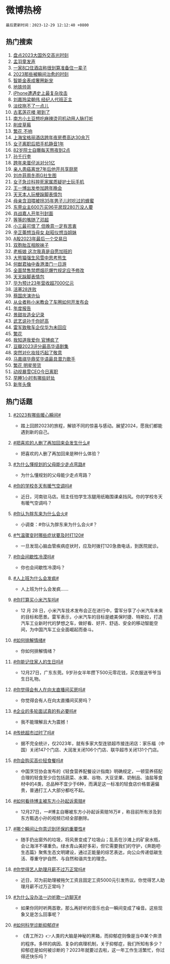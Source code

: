 # 微博热榜

`最后更新时间：2023-12-29 12:12:40 +0800`

## 热门搜索

1. [盘点2023大国外交高光时刻](https://m.weibo.cn/search?containerid=100103type%3D1%26t%3D10%26q%3D%23%E7%9B%98%E7%82%B92023%E5%A4%A7%E5%9B%BD%E5%A4%96%E4%BA%A4%E9%AB%98%E5%85%89%E6%97%B6%E5%88%BB%23&stream_entry_id=51&isnewpage=1&extparam=seat%3D1%26c_type%3D51%26pos%3D0%26cate%3D10103%26stream_entry_id%3D51%26filter_type%3Drealtimehot%26q%3D%2523%25E7%259B%2598%25E7%2582%25B92023%25E5%25A4%25A7%25E5%259B%25BD%25E5%25A4%2596%25E4%25BA%25A4%25E9%25AB%2598%25E5%2585%2589%25E6%2597%25B6%25E5%2588%25BB%2523%26dgr%3D0%26display_time%3D1703823158%26pre_seqid%3D1703823158678015559164)
1. [孟羽童发声](https://m.weibo.cn/search?containerid=100103type%3D1%26t%3D10%26q%3D%23%E5%AD%9F%E7%BE%BD%E7%AB%A5%E5%8F%91%E5%A3%B0%23&stream_entry_id=31&isnewpage=1&extparam=seat%3D1%26q%3D%2523%25E5%25AD%259F%25E7%25BE%25BD%25E7%25AB%25A5%25E5%258F%2591%25E5%25A3%25B0%2523%26pos%3D0%26realpos%3D1%26filter_type%3Drealtimehot%26lcate%3D5001%26flag%3D2%26stream_entry_id%3D31%26cate%3D5001%26c_type%3D31%26band_rank%3D1%26dgr%3D0%26display_time%3D1703823158%26pre_seqid%3D1703823158678015559164)
1. [一家8口住酒店称很划算准备住一辈子](https://m.weibo.cn/search?containerid=100103type%3D1%26t%3D10%26q%3D%23%E4%B8%80%E5%AE%B68%E5%8F%A3%E4%BD%8F%E9%85%92%E5%BA%97%E7%A7%B0%E5%BE%88%E5%88%92%E7%AE%97%E5%87%86%E5%A4%87%E4%BD%8F%E4%B8%80%E8%BE%88%E5%AD%90%23&stream_entry_id=31&isnewpage=1&extparam=seat%3D1%26q%3D%2523%25E4%25B8%2580%25E5%25AE%25B68%25E5%258F%25A3%25E4%25BD%258F%25E9%2585%2592%25E5%25BA%2597%25E7%25A7%25B0%25E5%25BE%2588%25E5%2588%2592%25E7%25AE%2597%25E5%2587%2586%25E5%25A4%2587%25E4%25BD%258F%25E4%25B8%2580%25E8%25BE%2588%25E5%25AD%2590%2523%26pos%3D1%26realpos%3D2%26filter_type%3Drealtimehot%26lcate%3D5001%26flag%3D1%26stream_entry_id%3D31%26cate%3D5001%26c_type%3D31%26band_rank%3D2%26dgr%3D0%26display_time%3D1703823158%26pre_seqid%3D1703823158678015559164)
1. [2023那些被瞬间治愈的时刻](https://m.weibo.cn/search?containerid=100103type%3D1%26t%3D10%26q%3D%232023%E9%82%A3%E4%BA%9B%E8%A2%AB%E7%9E%AC%E9%97%B4%E6%B2%BB%E6%84%88%E7%9A%84%E6%97%B6%E5%88%BB%23&stream_entry_id=31&isnewpage=1&extparam=seat%3D1%26q%3D%25232023%25E9%2582%25A3%25E4%25BA%259B%25E8%25A2%25AB%25E7%259E%25AC%25E9%2597%25B4%25E6%25B2%25BB%25E6%2584%2588%25E7%259A%2584%25E6%2597%25B6%25E5%2588%25BB%2523%26pos%3D2%26realpos%3D3%26filter_type%3Drealtimehot%26lcate%3D5001%26flag%3D32768%26stream_entry_id%3D31%26cate%3D5001%26c_type%3D31%26band_rank%3D3%26dgr%3D0%26display_time%3D1703823158%26pre_seqid%3D1703823158678015559164)
1. [智能金表成奢圈新宠](https://m.weibo.cn/search?containerid=100103type%3D1%26t%3D10%26q%3D%23%E6%99%BA%E8%83%BD%E9%87%91%E8%A1%A8%E6%88%90%E5%A5%A2%E5%9C%88%E6%96%B0%E5%AE%A0%23&stream_entry_id=31&isnewpage=1&extparam=seat%3D1%26adid%3D216082%26is_ad_pos%3D1%26filter_type%3Drealtimehot%26pos%3D3%26c_type%3D31%26lcate%3D5001%26topic_ad%3D1%26stream_entry_id%3D31%26cate%3D5001%26q%3D%2523%25E6%2599%25BA%25E8%2583%25BD%25E9%2587%2591%25E8%25A1%25A8%25E6%2588%2590%25E5%25A5%25A2%25E5%259C%2588%25E6%2596%25B0%25E5%25AE%25A0%2523%26band_rank%3D4%26dgr%3D0%26display_time%3D1703823158%26pre_seqid%3D1703823158678015559164)
1. [地铁帅哥](https://m.weibo.cn/search?containerid=100103type%3D1%26t%3D10%26q%3D%E5%9C%B0%E9%93%81%E5%B8%85%E5%93%A5&stream_entry_id=31&isnewpage=1&extparam=seat%3D1%26q%3D%25E5%259C%25B0%25E9%2593%2581%25E5%25B8%2585%25E5%2593%25A5%26pos%3D4%26realpos%3D4%26filter_type%3Drealtimehot%26lcate%3D5001%26flag%3D2%26stream_entry_id%3D31%26cate%3D5001%26c_type%3D31%26band_rank%3D4%26dgr%3D0%26display_time%3D1703823158%26pre_seqid%3D1703823158678015559164)
1. [iPhone遭遇史上最复杂攻击](https://m.weibo.cn/search?containerid=100103type%3D1%26t%3D10%26q%3D%23iPhone%E9%81%AD%E9%81%87%E5%8F%B2%E4%B8%8A%E6%9C%80%E5%A4%8D%E6%9D%82%E6%94%BB%E5%87%BB%23&stream_entry_id=31&isnewpage=1&extparam=seat%3D1%26q%3D%2523iPhone%25E9%2581%25AD%25E9%2581%2587%25E5%258F%25B2%25E4%25B8%258A%25E6%259C%2580%25E5%25A4%258D%25E6%259D%2582%25E6%2594%25BB%25E5%2587%25BB%2523%26pos%3D5%26realpos%3D5%26filter_type%3Drealtimehot%26lcate%3D5001%26flag%3D2%26stream_entry_id%3D31%26cate%3D5001%26c_type%3D31%26band_rank%3D5%26dgr%3D0%26display_time%3D1703823158%26pre_seqid%3D1703823158678015559164)
1. [刘嘉玲梁朝伟 经纪人代班正主](https://m.weibo.cn/search?containerid=100103type%3D1%26t%3D10%26q%3D%E5%88%98%E5%98%89%E7%8E%B2%E6%A2%81%E6%9C%9D%E4%BC%9F+%E7%BB%8F%E7%BA%AA%E4%BA%BA%E4%BB%A3%E7%8F%AD%E6%AD%A3%E4%B8%BB&stream_entry_id=31&isnewpage=1&extparam=seat%3D1%26q%3D%25E5%2588%2598%25E5%2598%2589%25E7%258E%25B2%25E6%25A2%2581%25E6%259C%259D%25E4%25BC%259F%2520%25E7%25BB%258F%25E7%25BA%25AA%25E4%25BA%25BA%25E4%25BB%25A3%25E7%258F%25AD%25E6%25AD%25A3%25E4%25B8%25BB%26pos%3D6%26realpos%3D6%26filter_type%3Drealtimehot%26lcate%3D5001%26flag%3D1%26stream_entry_id%3D31%26cate%3D5001%26c_type%3D31%26band_rank%3D6%26dgr%3D0%26display_time%3D1703823158%26pre_seqid%3D1703823158678015559164)
1. [淡纹拖不了一点儿](https://m.weibo.cn/search?containerid=100103type%3D1%26t%3D10%26q%3D%23%E6%B7%A1%E7%BA%B9%E6%8B%96%E4%B8%8D%E4%BA%86%E4%B8%80%E7%82%B9%E5%84%BF%23&stream_entry_id=31&isnewpage=1&extparam=seat%3D1%26adid%3D217204%26is_ad_pos%3D1%26filter_type%3Drealtimehot%26pos%3D7%26c_type%3D31%26lcate%3D5001%26topic_ad%3D1%26stream_entry_id%3D31%26cate%3D5001%26q%3D%2523%25E6%25B7%25A1%25E7%25BA%25B9%25E6%258B%2596%25E4%25B8%258D%25E4%25BA%2586%25E4%25B8%2580%25E7%2582%25B9%25E5%2584%25BF%2523%26band_rank%3D7%26dgr%3D0%26display_time%3D1703823158%26pre_seqid%3D1703823158678015559164)
1. [古茗莲花楼 喝到了](https://m.weibo.cn/search?containerid=100103type%3D1%26t%3D10%26q%3D%E5%8F%A4%E8%8C%97%E8%8E%B2%E8%8A%B1%E6%A5%BC+%E5%96%9D%E5%88%B0%E4%BA%86&stream_entry_id=31&isnewpage=1&extparam=seat%3D1%26q%3D%25E5%258F%25A4%25E8%258C%2597%25E8%258E%25B2%25E8%258A%25B1%25E6%25A5%25BC%2520%25E5%2596%259D%25E5%2588%25B0%25E4%25BA%2586%26pos%3D8%26realpos%3D7%26filter_type%3Drealtimehot%26lcate%3D5001%26flag%3D2%26stream_entry_id%3D31%26cate%3D5001%26c_type%3D31%26band_rank%3D7%26dgr%3D0%26display_time%3D1703823158%26pre_seqid%3D1703823158678015559164)
1. [南方小土豆想吃麻辣烫司机动用人脉打听](https://m.weibo.cn/search?containerid=100103type%3D1%26t%3D10%26q%3D%23%E5%8D%97%E6%96%B9%E5%B0%8F%E5%9C%9F%E8%B1%86%E6%83%B3%E5%90%83%E9%BA%BB%E8%BE%A3%E7%83%AB%E5%8F%B8%E6%9C%BA%E5%8A%A8%E7%94%A8%E4%BA%BA%E8%84%89%E6%89%93%E5%90%AC%23&stream_entry_id=31&isnewpage=1&extparam=seat%3D1%26q%3D%2523%25E5%258D%2597%25E6%2596%25B9%25E5%25B0%258F%25E5%259C%259F%25E8%25B1%2586%25E6%2583%25B3%25E5%2590%2583%25E9%25BA%25BB%25E8%25BE%25A3%25E7%2583%25AB%25E5%258F%25B8%25E6%259C%25BA%25E5%258A%25A8%25E7%2594%25A8%25E4%25BA%25BA%25E8%2584%2589%25E6%2589%2593%25E5%2590%25AC%2523%26pos%3D9%26realpos%3D8%26filter_type%3Drealtimehot%26lcate%3D5001%26flag%3D32768%26stream_entry_id%3D31%26cate%3D5001%26c_type%3D31%26band_rank%3D8%26dgr%3D0%26display_time%3D1703823158%26pre_seqid%3D1703823158678015559164)
1. [削皮草莓](https://m.weibo.cn/search?containerid=100103type%3D1%26t%3D10%26q%3D%E5%89%8A%E7%9A%AE%E8%8D%89%E8%8E%93&stream_entry_id=31&isnewpage=1&extparam=seat%3D1%26q%3D%25E5%2589%258A%25E7%259A%25AE%25E8%258D%2589%25E8%258E%2593%26pos%3D10%26realpos%3D9%26filter_type%3Drealtimehot%26lcate%3D5001%26flag%3D2%26stream_entry_id%3D31%26cate%3D5001%26c_type%3D31%26band_rank%3D9%26dgr%3D0%26display_time%3D1703823158%26pre_seqid%3D1703823158678015559164)
1. [繁花 不响](https://m.weibo.cn/search?containerid=100103type%3D1%26t%3D10%26q%3D%E7%B9%81%E8%8A%B1+%E4%B8%8D%E5%93%8D&stream_entry_id=31&isnewpage=1&extparam=seat%3D1%26q%3D%25E7%25B9%2581%25E8%258A%25B1%2520%25E4%25B8%258D%25E5%2593%258D%26pos%3D11%26realpos%3D10%26filter_type%3Drealtimehot%26lcate%3D5001%26flag%3D1%26stream_entry_id%3D31%26cate%3D5001%26c_type%3D31%26band_rank%3D10%26dgr%3D0%26display_time%3D1703823158%26pre_seqid%3D1703823158678015559164)
1. [上海宝格丽酒店跨年夜房费高达30余万](https://m.weibo.cn/search?containerid=100103type%3D1%26t%3D10%26q%3D%23%E4%B8%8A%E6%B5%B7%E5%AE%9D%E6%A0%BC%E4%B8%BD%E9%85%92%E5%BA%97%E8%B7%A8%E5%B9%B4%E5%A4%9C%E6%88%BF%E8%B4%B9%E9%AB%98%E8%BE%BE30%E4%BD%99%E4%B8%87%23&stream_entry_id=31&isnewpage=1&extparam=seat%3D1%26q%3D%2523%25E4%25B8%258A%25E6%25B5%25B7%25E5%25AE%259D%25E6%25A0%25BC%25E4%25B8%25BD%25E9%2585%2592%25E5%25BA%2597%25E8%25B7%25A8%25E5%25B9%25B4%25E5%25A4%259C%25E6%2588%25BF%25E8%25B4%25B9%25E9%25AB%2598%25E8%25BE%25BE30%25E4%25BD%2599%25E4%25B8%2587%2523%26pos%3D12%26realpos%3D11%26filter_type%3Drealtimehot%26lcate%3D5001%26flag%3D2%26stream_entry_id%3D31%26cate%3D5001%26c_type%3D31%26band_rank%3D11%26dgr%3D0%26display_time%3D1703823158%26pre_seqid%3D1703823158678015559164)
1. [女子离职后把手机静音1年](https://m.weibo.cn/search?containerid=100103type%3D1%26t%3D10%26q%3D%23%E5%A5%B3%E5%AD%90%E7%A6%BB%E8%81%8C%E5%90%8E%E6%8A%8A%E6%89%8B%E6%9C%BA%E9%9D%99%E9%9F%B31%E5%B9%B4%23&stream_entry_id=31&isnewpage=1&extparam=seat%3D1%26q%3D%2523%25E5%25A5%25B3%25E5%25AD%2590%25E7%25A6%25BB%25E8%2581%258C%25E5%2590%258E%25E6%258A%258A%25E6%2589%258B%25E6%259C%25BA%25E9%259D%2599%25E9%259F%25B31%25E5%25B9%25B4%2523%26pos%3D13%26realpos%3D12%26filter_type%3Drealtimehot%26lcate%3D5001%26flag%3D2%26stream_entry_id%3D31%26cate%3D5001%26c_type%3D31%26band_rank%3D12%26dgr%3D0%26display_time%3D1703823158%26pre_seqid%3D1703823158678015559164)
1. [82岁院士自曝每天熬夜到2点](https://m.weibo.cn/search?containerid=100103type%3D1%26t%3D10%26q%3D%2382%E5%B2%81%E9%99%A2%E5%A3%AB%E8%87%AA%E6%9B%9D%E6%AF%8F%E5%A4%A9%E7%86%AC%E5%A4%9C%E5%88%B02%E7%82%B9%23&stream_entry_id=31&isnewpage=1&extparam=seat%3D1%26q%3D%252382%25E5%25B2%2581%25E9%2599%25A2%25E5%25A3%25AB%25E8%2587%25AA%25E6%259B%259D%25E6%25AF%258F%25E5%25A4%25A9%25E7%2586%25AC%25E5%25A4%259C%25E5%2588%25B02%25E7%2582%25B9%2523%26pos%3D14%26realpos%3D13%26filter_type%3Drealtimehot%26lcate%3D5001%26flag%3D0%26stream_entry_id%3D31%26cate%3D5001%26c_type%3D31%26band_rank%3D13%26dgr%3D0%26display_time%3D1703823158%26pre_seqid%3D1703823158678015559164)
1. [孙千行李](https://m.weibo.cn/search?containerid=100103type%3D1%26t%3D10%26q%3D%E5%AD%99%E5%8D%83%E8%A1%8C%E6%9D%8E&stream_entry_id=31&isnewpage=1&extparam=seat%3D1%26q%3D%25E5%25AD%2599%25E5%258D%2583%25E8%25A1%258C%25E6%259D%258E%26pos%3D15%26realpos%3D14%26filter_type%3Drealtimehot%26lcate%3D5001%26flag%3D0%26stream_entry_id%3D31%26cate%3D5001%26c_type%3D31%26band_rank%3D14%26dgr%3D0%26display_time%3D1703823158%26pre_seqid%3D1703823158678015559164)
1. [跨年来蛋仔派对分1亿](https://m.weibo.cn/search?containerid=100103type%3D1%26t%3D10%26q%3D%23%E8%B7%A8%E5%B9%B4%E6%9D%A5%E8%9B%8B%E4%BB%94%E6%B4%BE%E5%AF%B9%E5%88%861%E4%BA%BF%23&stream_entry_id=31&isnewpage=1&extparam=seat%3D1%26adid%3D216301%26q%3D%2523%25E8%25B7%25A8%25E5%25B9%25B4%25E6%259D%25A5%25E8%259B%258B%25E4%25BB%2594%25E6%25B4%25BE%25E5%25AF%25B9%25E5%2588%25861%25E4%25BA%25BF%2523%26pos%3D16%26realpos%3D15%26filter_type%3Drealtimehot%26lcate%3D5001%26flag%3D0%26stream_entry_id%3D31%26cate%3D5001%26c_type%3D31%26band_rank%3D15%26dgr%3D0%26display_time%3D1703823158%26pre_seqid%3D1703823158678015559164)
1. [亲人患癌离世7年后他开共享厨房](https://m.weibo.cn/search?containerid=100103type%3D1%26t%3D10%26q%3D%23%E4%BA%B2%E4%BA%BA%E6%82%A3%E7%99%8C%E7%A6%BB%E4%B8%967%E5%B9%B4%E5%90%8E%E4%BB%96%E5%BC%80%E5%85%B1%E4%BA%AB%E5%8E%A8%E6%88%BF%23&stream_entry_id=31&isnewpage=1&extparam=seat%3D1%26q%3D%2523%25E4%25BA%25B2%25E4%25BA%25BA%25E6%2582%25A3%25E7%2599%258C%25E7%25A6%25BB%25E4%25B8%25967%25E5%25B9%25B4%25E5%2590%258E%25E4%25BB%2596%25E5%25BC%2580%25E5%2585%25B1%25E4%25BA%25AB%25E5%258E%25A8%25E6%2588%25BF%2523%26pos%3D17%26realpos%3D16%26filter_type%3Drealtimehot%26lcate%3D5001%26flag%3D32768%26stream_entry_id%3D31%26cate%3D5001%26c_type%3D31%26band_rank%3D16%26dgr%3D0%26display_time%3D1703823158%26pre_seqid%3D1703823158678015559164)
1. [刘亦菲周冬雨G社生图](https://m.weibo.cn/search?containerid=100103type%3D1%26t%3D10%26q%3D%23%E5%88%98%E4%BA%A6%E8%8F%B2%E5%91%A8%E5%86%AC%E9%9B%A8G%E7%A4%BE%E7%94%9F%E5%9B%BE%23&stream_entry_id=31&isnewpage=1&extparam=seat%3D1%26q%3D%2523%25E5%2588%2598%25E4%25BA%25A6%25E8%258F%25B2%25E5%2591%25A8%25E5%2586%25AC%25E9%259B%25A8G%25E7%25A4%25BE%25E7%2594%259F%25E5%259B%25BE%2523%26pos%3D18%26realpos%3D17%26filter_type%3Drealtimehot%26lcate%3D5001%26flag%3D1%26stream_entry_id%3D31%26cate%3D5001%26c_type%3D31%26band_rank%3D17%26dgr%3D0%26display_time%3D1703823158%26pre_seqid%3D1703823158678015559164)
1. [女子急诊科猝死家属质疑护士玩手机](https://m.weibo.cn/search?containerid=100103type%3D1%26t%3D10%26q%3D%23%E5%A5%B3%E5%AD%90%E6%80%A5%E8%AF%8A%E7%A7%91%E7%8C%9D%E6%AD%BB%E5%AE%B6%E5%B1%9E%E8%B4%A8%E7%96%91%E6%8A%A4%E5%A3%AB%E7%8E%A9%E6%89%8B%E6%9C%BA%23&stream_entry_id=31&isnewpage=1&extparam=seat%3D1%26q%3D%2523%25E5%25A5%25B3%25E5%25AD%2590%25E6%2580%25A5%25E8%25AF%258A%25E7%25A7%2591%25E7%258C%259D%25E6%25AD%25BB%25E5%25AE%25B6%25E5%25B1%259E%25E8%25B4%25A8%25E7%2596%2591%25E6%258A%25A4%25E5%25A3%25AB%25E7%258E%25A9%25E6%2589%258B%25E6%259C%25BA%2523%26pos%3D19%26realpos%3D18%26filter_type%3Drealtimehot%26lcate%3D5001%26flag%3D1%26stream_entry_id%3D31%26cate%3D5001%26c_type%3D31%26band_rank%3D18%26dgr%3D0%26display_time%3D1703823158%26pre_seqid%3D1703823158678015559164)
1. [王一博出发参加跨年晚会](https://m.weibo.cn/search?containerid=100103type%3D1%26t%3D10%26q%3D%23%E7%8E%8B%E4%B8%80%E5%8D%9A%E5%87%BA%E5%8F%91%E5%8F%82%E5%8A%A0%E8%B7%A8%E5%B9%B4%E6%99%9A%E4%BC%9A%23&stream_entry_id=31&isnewpage=1&extparam=seat%3D1%26q%3D%2523%25E7%258E%258B%25E4%25B8%2580%25E5%258D%259A%25E5%2587%25BA%25E5%258F%2591%25E5%258F%2582%25E5%258A%25A0%25E8%25B7%25A8%25E5%25B9%25B4%25E6%2599%259A%25E4%25BC%259A%2523%26pos%3D20%26realpos%3D19%26filter_type%3Drealtimehot%26lcate%3D5001%26flag%3D1%26stream_entry_id%3D31%26cate%3D5001%26c_type%3D31%26band_rank%3D19%26dgr%3D0%26display_time%3D1703823158%26pre_seqid%3D1703823158678015559164)
1. [天天本人玩梗跺脚表情包](https://m.weibo.cn/search?containerid=100103type%3D1%26t%3D10%26q%3D%E5%A4%A9%E5%A4%A9%E6%9C%AC%E4%BA%BA%E7%8E%A9%E6%A2%97%E8%B7%BA%E8%84%9A%E8%A1%A8%E6%83%85%E5%8C%85&stream_entry_id=31&isnewpage=1&extparam=seat%3D1%26q%3D%25E5%25A4%25A9%25E5%25A4%25A9%25E6%259C%25AC%25E4%25BA%25BA%25E7%258E%25A9%25E6%25A2%2597%25E8%25B7%25BA%25E8%2584%259A%25E8%25A1%25A8%25E6%2583%2585%25E5%258C%2585%26pos%3D21%26realpos%3D20%26filter_type%3Drealtimehot%26lcate%3D5001%26flag%3D0%26stream_entry_id%3D31%26cate%3D5001%26c_type%3D31%26band_rank%3D20%26dgr%3D0%26display_time%3D1703823158%26pre_seqid%3D1703823158678015559164)
1. [母亲含泪喂被拐35年男子儿时吃过的蜂蜜](https://m.weibo.cn/search?containerid=100103type%3D1%26t%3D10%26q%3D%23%E6%AF%8D%E4%BA%B2%E5%90%AB%E6%B3%AA%E5%96%82%E8%A2%AB%E6%8B%9035%E5%B9%B4%E7%94%B7%E5%AD%90%E5%84%BF%E6%97%B6%E5%90%83%E8%BF%87%E7%9A%84%E8%9C%82%E8%9C%9C%23&stream_entry_id=31&isnewpage=1&extparam=seat%3D1%26q%3D%2523%25E6%25AF%258D%25E4%25BA%25B2%25E5%2590%25AB%25E6%25B3%25AA%25E5%2596%2582%25E8%25A2%25AB%25E6%258B%259035%25E5%25B9%25B4%25E7%2594%25B7%25E5%25AD%2590%25E5%2584%25BF%25E6%2597%25B6%25E5%2590%2583%25E8%25BF%2587%25E7%259A%2584%25E8%259C%2582%25E8%259C%259C%2523%26pos%3D22%26realpos%3D21%26filter_type%3Drealtimehot%26lcate%3D5001%26flag%3D1%26stream_entry_id%3D31%26cate%3D5001%26c_type%3D31%26band_rank%3D21%26dgr%3D0%26display_time%3D1703823158%26pre_seqid%3D1703823158678015559164)
1. [东莞业主600万买96平房现280万没人要](https://m.weibo.cn/search?containerid=100103type%3D1%26t%3D10%26q%3D%23%E4%B8%9C%E8%8E%9E%E4%B8%9A%E4%B8%BB600%E4%B8%87%E4%B9%B096%E5%B9%B3%E6%88%BF%E7%8E%B0280%E4%B8%87%E6%B2%A1%E4%BA%BA%E8%A6%81%23&stream_entry_id=31&isnewpage=1&extparam=seat%3D1%26q%3D%2523%25E4%25B8%259C%25E8%258E%259E%25E4%25B8%259A%25E4%25B8%25BB600%25E4%25B8%2587%25E4%25B9%25B096%25E5%25B9%25B3%25E6%2588%25BF%25E7%258E%25B0280%25E4%25B8%2587%25E6%25B2%25A1%25E4%25BA%25BA%25E8%25A6%2581%2523%26pos%3D23%26realpos%3D22%26filter_type%3Drealtimehot%26lcate%3D5001%26flag%3D0%26stream_entry_id%3D31%26cate%3D5001%26c_type%3D31%26band_rank%3D22%26dgr%3D0%26display_time%3D1703823158%26pre_seqid%3D1703823158678015559164)
1. [肖战嘉人开年刊封面](https://m.weibo.cn/search?containerid=100103type%3D1%26t%3D10%26q%3D%23%E8%82%96%E6%88%98%E5%98%89%E4%BA%BA%E5%BC%80%E5%B9%B4%E5%88%8A%E5%B0%81%E9%9D%A2%23&stream_entry_id=31&isnewpage=1&extparam=seat%3D1%26q%3D%2523%25E8%2582%2596%25E6%2588%2598%25E5%2598%2589%25E4%25BA%25BA%25E5%25BC%2580%25E5%25B9%25B4%25E5%2588%258A%25E5%25B0%2581%25E9%259D%25A2%2523%26pos%3D24%26realpos%3D23%26filter_type%3Drealtimehot%26lcate%3D5001%26flag%3D0%26stream_entry_id%3D31%26cate%3D5001%26c_type%3D31%26band_rank%3D23%26dgr%3D0%26display_time%3D1703823158%26pre_seqid%3D1703823158678015559164)
1. [等等的嘴随了邓超](https://m.weibo.cn/search?containerid=100103type%3D1%26t%3D10%26q%3D%23%E7%AD%89%E7%AD%89%E7%9A%84%E5%98%B4%E9%9A%8F%E4%BA%86%E9%82%93%E8%B6%85%23&stream_entry_id=31&isnewpage=1&extparam=seat%3D1%26q%3D%2523%25E7%25AD%2589%25E7%25AD%2589%25E7%259A%2584%25E5%2598%25B4%25E9%259A%258F%25E4%25BA%2586%25E9%2582%2593%25E8%25B6%2585%2523%26pos%3D25%26realpos%3D24%26filter_type%3Drealtimehot%26lcate%3D5001%26flag%3D1%26stream_entry_id%3D31%26cate%3D5001%26c_type%3D31%26band_rank%3D24%26dgr%3D0%26display_time%3D1703823158%26pre_seqid%3D1703823158678015559164)
1. [小三最可恨了 但晚意一定有苦衷](https://m.weibo.cn/search?containerid=100103type%3D1%26t%3D10%26q%3D%E5%B0%8F%E4%B8%89%E6%9C%80%E5%8F%AF%E6%81%A8%E4%BA%86+%E4%BD%86%E6%99%9A%E6%84%8F%E4%B8%80%E5%AE%9A%E6%9C%89%E8%8B%A6%E8%A1%B7&stream_entry_id=31&isnewpage=1&extparam=seat%3D1%26q%3D%25E5%25B0%258F%25E4%25B8%2589%25E6%259C%2580%25E5%258F%25AF%25E6%2581%25A8%25E4%25BA%2586%2520%25E4%25BD%2586%25E6%2599%259A%25E6%2584%258F%25E4%25B8%2580%25E5%25AE%259A%25E6%259C%2589%25E8%258B%25A6%25E8%25A1%25B7%26pos%3D26%26realpos%3D25%26filter_type%3Drealtimehot%26lcate%3D5001%26flag%3D0%26stream_entry_id%3D31%26cate%3D5001%26c_type%3D31%26band_rank%3D25%26dgr%3D0%26display_time%3D1703823158%26pre_seqid%3D1703823158678015559164)
1. [辛芷蕾想当母女 赵昭仪想当姐妹](https://m.weibo.cn/search?containerid=100103type%3D1%26t%3D10%26q%3D%E8%BE%9B%E8%8A%B7%E8%95%BE%E6%83%B3%E5%BD%93%E6%AF%8D%E5%A5%B3+%E8%B5%B5%E6%98%AD%E4%BB%AA%E6%83%B3%E5%BD%93%E5%A7%90%E5%A6%B9&stream_entry_id=31&isnewpage=1&extparam=seat%3D1%26q%3D%25E8%25BE%259B%25E8%258A%25B7%25E8%2595%25BE%25E6%2583%25B3%25E5%25BD%2593%25E6%25AF%258D%25E5%25A5%25B3%2520%25E8%25B5%25B5%25E6%2598%25AD%25E4%25BB%25AA%25E6%2583%25B3%25E5%25BD%2593%25E5%25A7%2590%25E5%25A6%25B9%26pos%3D27%26realpos%3D26%26filter_type%3Drealtimehot%26lcate%3D5001%26flag%3D0%26stream_entry_id%3D31%26cate%3D5001%26c_type%3D31%26band_rank%3D26%26dgr%3D0%26display_time%3D1703823158%26pre_seqid%3D1703823158678015559164)
1. [A股2023年最后一个交易日](https://m.weibo.cn/search?containerid=100103type%3D1%26t%3D10%26q%3D%23A%E8%82%A12023%E5%B9%B4%E6%9C%80%E5%90%8E%E4%B8%80%E4%B8%AA%E4%BA%A4%E6%98%93%E6%97%A5%23&stream_entry_id=31&isnewpage=1&extparam=seat%3D1%26q%3D%2523A%25E8%2582%25A12023%25E5%25B9%25B4%25E6%259C%2580%25E5%2590%258E%25E4%25B8%2580%25E4%25B8%25AA%25E4%25BA%25A4%25E6%2598%2593%25E6%2597%25A5%2523%26pos%3D28%26realpos%3D27%26filter_type%3Drealtimehot%26lcate%3D5001%26flag%3D1%26stream_entry_id%3D31%26cate%3D5001%26c_type%3D31%26band_rank%3D27%26dgr%3D0%26display_time%3D1703823158%26pre_seqid%3D1703823158678015559164)
1. [双胞胎互相脱袜子](https://m.weibo.cn/search?containerid=100103type%3D1%26t%3D10%26q%3D%E5%8F%8C%E8%83%9E%E8%83%8E%E4%BA%92%E7%9B%B8%E8%84%B1%E8%A2%9C%E5%AD%90&stream_entry_id=31&isnewpage=1&extparam=seat%3D1%26q%3D%25E5%258F%258C%25E8%2583%259E%25E8%2583%258E%25E4%25BA%2592%25E7%259B%25B8%25E8%2584%25B1%25E8%25A2%259C%25E5%25AD%2590%26pos%3D29%26realpos%3D28%26filter_type%3Drealtimehot%26lcate%3D5001%26flag%3D1%26stream_entry_id%3D31%26cate%3D5001%26c_type%3D31%26band_rank%3D28%26dgr%3D0%26display_time%3D1703823158%26pre_seqid%3D1703823158678015559164)
1. [老板娘 这次我真是自愿加班的](https://m.weibo.cn/search?containerid=100103type%3D1%26t%3D10%26q%3D%E8%80%81%E6%9D%BF%E5%A8%98+%E8%BF%99%E6%AC%A1%E6%88%91%E7%9C%9F%E6%98%AF%E8%87%AA%E6%84%BF%E5%8A%A0%E7%8F%AD%E7%9A%84&stream_entry_id=31&isnewpage=1&extparam=seat%3D1%26q%3D%25E8%2580%2581%25E6%259D%25BF%25E5%25A8%2598%2520%25E8%25BF%2599%25E6%25AC%25A1%25E6%2588%2591%25E7%259C%259F%25E6%2598%25AF%25E8%2587%25AA%25E6%2584%25BF%25E5%258A%25A0%25E7%258F%25AD%25E7%259A%2584%26pos%3D30%26realpos%3D29%26filter_type%3Drealtimehot%26lcate%3D5001%26flag%3D1%26stream_entry_id%3D31%26cate%3D5001%26c_type%3D31%26band_rank%3D29%26dgr%3D0%26display_time%3D1703823158%26pre_seqid%3D1703823158678015559164)
1. [大熊猫强生风雪中思考熊生](https://m.weibo.cn/search?containerid=100103type%3D1%26t%3D10%26q%3D%23%E5%A4%A7%E7%86%8A%E7%8C%AB%E5%BC%BA%E7%94%9F%E9%A3%8E%E9%9B%AA%E4%B8%AD%E6%80%9D%E8%80%83%E7%86%8A%E7%94%9F%23&stream_entry_id=31&isnewpage=1&extparam=seat%3D1%26q%3D%2523%25E5%25A4%25A7%25E7%2586%258A%25E7%258C%25AB%25E5%25BC%25BA%25E7%2594%259F%25E9%25A3%258E%25E9%259B%25AA%25E4%25B8%25AD%25E6%2580%259D%25E8%2580%2583%25E7%2586%258A%25E7%2594%259F%2523%26pos%3D31%26realpos%3D30%26filter_type%3Drealtimehot%26lcate%3D5001%26flag%3D32768%26stream_entry_id%3D31%26cate%3D5001%26c_type%3D31%26band_rank%3D30%26dgr%3D0%26display_time%3D1703823158%26pre_seqid%3D1703823158678015559164)
1. [何猷君抽中香港澳门一日游](https://m.weibo.cn/search?containerid=100103type%3D1%26t%3D10%26q%3D%E4%BD%95%E7%8C%B7%E5%90%9B%E6%8A%BD%E4%B8%AD%E9%A6%99%E6%B8%AF%E6%BE%B3%E9%97%A8%E4%B8%80%E6%97%A5%E6%B8%B8&stream_entry_id=31&isnewpage=1&extparam=seat%3D1%26q%3D%25E4%25BD%2595%25E7%258C%25B7%25E5%2590%259B%25E6%258A%25BD%25E4%25B8%25AD%25E9%25A6%2599%25E6%25B8%25AF%25E6%25BE%25B3%25E9%2597%25A8%25E4%25B8%2580%25E6%2597%25A5%25E6%25B8%25B8%26pos%3D32%26realpos%3D31%26filter_type%3Drealtimehot%26lcate%3D5001%26flag%3D1%26stream_entry_id%3D31%26cate%3D5001%26c_type%3D31%26band_rank%3D31%26dgr%3D0%26display_time%3D1703823158%26pre_seqid%3D1703823158678015559164)
1. [全面禁售禁燃烟花爆竹规定应予修改](https://m.weibo.cn/search?containerid=100103type%3D1%26t%3D10%26q%3D%23%E5%85%A8%E9%9D%A2%E7%A6%81%E5%94%AE%E7%A6%81%E7%87%83%E7%83%9F%E8%8A%B1%E7%88%86%E7%AB%B9%E8%A7%84%E5%AE%9A%E5%BA%94%E4%BA%88%E4%BF%AE%E6%94%B9%23&stream_entry_id=31&isnewpage=1&extparam=seat%3D1%26q%3D%2523%25E5%2585%25A8%25E9%259D%25A2%25E7%25A6%2581%25E5%2594%25AE%25E7%25A6%2581%25E7%2587%2583%25E7%2583%259F%25E8%258A%25B1%25E7%2588%2586%25E7%25AB%25B9%25E8%25A7%2584%25E5%25AE%259A%25E5%25BA%2594%25E4%25BA%2588%25E4%25BF%25AE%25E6%2594%25B9%2523%26pos%3D33%26realpos%3D32%26filter_type%3Drealtimehot%26lcate%3D5001%26flag%3D0%26stream_entry_id%3D31%26cate%3D5001%26c_type%3D31%26band_rank%3D32%26dgr%3D0%26display_time%3D1703823158%26pre_seqid%3D1703823158678015559164)
1. [天天跺脚表情包](https://m.weibo.cn/search?containerid=100103type%3D1%26t%3D10%26q%3D%E5%A4%A9%E5%A4%A9%E8%B7%BA%E8%84%9A%E8%A1%A8%E6%83%85%E5%8C%85&stream_entry_id=31&isnewpage=1&extparam=seat%3D1%26q%3D%25E5%25A4%25A9%25E5%25A4%25A9%25E8%25B7%25BA%25E8%2584%259A%25E8%25A1%25A8%25E6%2583%2585%25E5%258C%2585%26pos%3D34%26realpos%3D33%26filter_type%3Drealtimehot%26lcate%3D5001%26flag%3D0%26stream_entry_id%3D31%26cate%3D5001%26c_type%3D31%26band_rank%3D33%26dgr%3D0%26display_time%3D1703823158%26pre_seqid%3D1703823158678015559164)
1. [华为预计23年营收超7000亿元](https://m.weibo.cn/search?containerid=100103type%3D1%26t%3D10%26q%3D%23%E5%8D%8E%E4%B8%BA%E9%A2%84%E8%AE%A123%E5%B9%B4%E8%90%A5%E6%94%B6%E8%B6%857000%E4%BA%BF%E5%85%83%23&stream_entry_id=31&isnewpage=1&extparam=seat%3D1%26q%3D%2523%25E5%258D%258E%25E4%25B8%25BA%25E9%25A2%2584%25E8%25AE%25A123%25E5%25B9%25B4%25E8%2590%25A5%25E6%2594%25B6%25E8%25B6%25857000%25E4%25BA%25BF%25E5%2585%2583%2523%26pos%3D35%26realpos%3D34%26filter_type%3Drealtimehot%26lcate%3D5001%26flag%3D1%26stream_entry_id%3D31%26cate%3D5001%26c_type%3D31%26band_rank%3D34%26dgr%3D0%26display_time%3D1703823158%26pre_seqid%3D1703823158678015559164)
1. [活塞28连败](https://m.weibo.cn/search?containerid=100103type%3D1%26t%3D10%26q%3D%23%E6%B4%BB%E5%A1%9E28%E8%BF%9E%E8%B4%A5%23&stream_entry_id=31&isnewpage=1&extparam=seat%3D1%26q%3D%2523%25E6%25B4%25BB%25E5%25A1%259E28%25E8%25BF%259E%25E8%25B4%25A5%2523%26pos%3D36%26realpos%3D35%26filter_type%3Drealtimehot%26lcate%3D5001%26flag%3D1%26stream_entry_id%3D31%26cate%3D5001%26c_type%3D31%26band_rank%3D35%26dgr%3D0%26display_time%3D1703823158%26pre_seqid%3D1703823158678015559164)
1. [蔡国庆演许仙](https://m.weibo.cn/search?containerid=100103type%3D1%26t%3D10%26q%3D%E8%94%A1%E5%9B%BD%E5%BA%86%E6%BC%94%E8%AE%B8%E4%BB%99&stream_entry_id=31&isnewpage=1&extparam=seat%3D1%26q%3D%25E8%2594%25A1%25E5%259B%25BD%25E5%25BA%2586%25E6%25BC%2594%25E8%25AE%25B8%25E4%25BB%2599%26pos%3D37%26realpos%3D36%26filter_type%3Drealtimehot%26lcate%3D5001%26flag%3D1%26stream_entry_id%3D31%26cate%3D5001%26c_type%3D31%26band_rank%3D36%26dgr%3D0%26display_time%3D1703823158%26pre_seqid%3D1703823158678015559164)
1. [从业者称小米教会了车圈如何开发布会](https://m.weibo.cn/search?containerid=100103type%3D1%26t%3D10%26q%3D%23%E4%BB%8E%E4%B8%9A%E8%80%85%E7%A7%B0%E5%B0%8F%E7%B1%B3%E6%95%99%E4%BC%9A%E4%BA%86%E8%BD%A6%E5%9C%88%E5%A6%82%E4%BD%95%E5%BC%80%E5%8F%91%E5%B8%83%E4%BC%9A%23&stream_entry_id=31&isnewpage=1&extparam=seat%3D1%26q%3D%2523%25E4%25BB%258E%25E4%25B8%259A%25E8%2580%2585%25E7%25A7%25B0%25E5%25B0%258F%25E7%25B1%25B3%25E6%2595%2599%25E4%25BC%259A%25E4%25BA%2586%25E8%25BD%25A6%25E5%259C%2588%25E5%25A6%2582%25E4%25BD%2595%25E5%25BC%2580%25E5%258F%2591%25E5%25B8%2583%25E4%25BC%259A%2523%26pos%3D38%26realpos%3D37%26filter_type%3Drealtimehot%26lcate%3D5001%26flag%3D1%26stream_entry_id%3D31%26cate%3D5001%26c_type%3D31%26band_rank%3D37%26dgr%3D0%26display_time%3D1703823158%26pre_seqid%3D1703823158678015559164)
1. [年度报告](https://m.weibo.cn/search?containerid=100103type%3D1%26t%3D10%26q%3D%E5%B9%B4%E5%BA%A6%E6%8A%A5%E5%91%8A&stream_entry_id=31&isnewpage=1&extparam=seat%3D1%26q%3D%25E5%25B9%25B4%25E5%25BA%25A6%25E6%258A%25A5%25E5%2591%258A%26pos%3D39%26realpos%3D38%26filter_type%3Drealtimehot%26lcate%3D5001%26flag%3D1%26stream_entry_id%3D31%26cate%3D5001%26c_type%3D31%26band_rank%3D38%26dgr%3D0%26display_time%3D1703823158%26pre_seqid%3D1703823158678015559164)
1. [景甜妆造全记录](https://m.weibo.cn/search?containerid=100103type%3D1%26t%3D10%26q%3D%E6%99%AF%E7%94%9C%E5%A6%86%E9%80%A0%E5%85%A8%E8%AE%B0%E5%BD%95&stream_entry_id=31&isnewpage=1&extparam=seat%3D1%26q%3D%25E6%2599%25AF%25E7%2594%259C%25E5%25A6%2586%25E9%2580%25A0%25E5%2585%25A8%25E8%25AE%25B0%25E5%25BD%2595%26pos%3D40%26realpos%3D39%26filter_type%3Drealtimehot%26lcate%3D5001%26flag%3D1%26stream_entry_id%3D31%26cate%3D5001%26c_type%3D31%26band_rank%3D39%26dgr%3D0%26display_time%3D1703823158%26pre_seqid%3D1703823158678015559164)
1. [武艺说孙千你好高](https://m.weibo.cn/search?containerid=100103type%3D1%26t%3D10%26q%3D%23%E6%AD%A6%E8%89%BA%E8%AF%B4%E5%AD%99%E5%8D%83%E4%BD%A0%E5%A5%BD%E9%AB%98%23&stream_entry_id=31&isnewpage=1&extparam=seat%3D1%26q%3D%2523%25E6%25AD%25A6%25E8%2589%25BA%25E8%25AF%25B4%25E5%25AD%2599%25E5%258D%2583%25E4%25BD%25A0%25E5%25A5%25BD%25E9%25AB%2598%2523%26pos%3D41%26realpos%3D40%26filter_type%3Drealtimehot%26lcate%3D5001%26flag%3D1%26stream_entry_id%3D31%26cate%3D5001%26c_type%3D31%26band_rank%3D40%26dgr%3D0%26display_time%3D1703823158%26pre_seqid%3D1703823158678015559164)
1. [雷军致敬车企仅华为未回应](https://m.weibo.cn/search?containerid=100103type%3D1%26t%3D10%26q%3D%23%E9%9B%B7%E5%86%9B%E8%87%B4%E6%95%AC%E8%BD%A6%E4%BC%81%E4%BB%85%E5%8D%8E%E4%B8%BA%E6%9C%AA%E5%9B%9E%E5%BA%94%23&stream_entry_id=31&isnewpage=1&extparam=seat%3D1%26q%3D%2523%25E9%259B%25B7%25E5%2586%259B%25E8%2587%25B4%25E6%2595%25AC%25E8%25BD%25A6%25E4%25BC%2581%25E4%25BB%2585%25E5%258D%258E%25E4%25B8%25BA%25E6%259C%25AA%25E5%259B%259E%25E5%25BA%2594%2523%26pos%3D42%26realpos%3D41%26filter_type%3Drealtimehot%26lcate%3D5001%26flag%3D0%26stream_entry_id%3D31%26cate%3D5001%26c_type%3D31%26band_rank%3D41%26dgr%3D0%26display_time%3D1703823158%26pre_seqid%3D1703823158678015559164)
1. [繁花](https://m.weibo.cn/search?containerid=100103type%3D1%26t%3D10%26q%3D%E7%B9%81%E8%8A%B1&stream_entry_id=31&isnewpage=1&extparam=seat%3D1%26q%3D%25E7%25B9%2581%25E8%258A%25B1%26pos%3D43%26realpos%3D42%26filter_type%3Drealtimehot%26lcate%3D5001%26flag%3D0%26stream_entry_id%3D31%26cate%3D5001%26c_type%3D31%26band_rank%3D42%26dgr%3D0%26display_time%3D1703823158%26pre_seqid%3D1703823158678015559164)
1. [我知道我爱你 官博疯了](https://m.weibo.cn/search?containerid=100103type%3D1%26t%3D10%26q%3D%E6%88%91%E7%9F%A5%E9%81%93%E6%88%91%E7%88%B1%E4%BD%A0+%E5%AE%98%E5%8D%9A%E7%96%AF%E4%BA%86&stream_entry_id=31&isnewpage=1&extparam=seat%3D1%26q%3D%25E6%2588%2591%25E7%259F%25A5%25E9%2581%2593%25E6%2588%2591%25E7%2588%25B1%25E4%25BD%25A0%2520%25E5%25AE%2598%25E5%258D%259A%25E7%2596%25AF%25E4%25BA%2586%26pos%3D44%26realpos%3D43%26filter_type%3Drealtimehot%26lcate%3D5001%26flag%3D0%26stream_entry_id%3D31%26cate%3D5001%26c_type%3D31%26band_rank%3D43%26dgr%3D0%26display_time%3D1703823158%26pre_seqid%3D1703823158678015559164)
1. [豆瓣2023评分最高华语剧集](https://m.weibo.cn/search?containerid=100103type%3D1%26t%3D10%26q%3D%E8%B1%86%E7%93%A32023%E8%AF%84%E5%88%86%E6%9C%80%E9%AB%98%E5%8D%8E%E8%AF%AD%E5%89%A7%E9%9B%86&stream_entry_id=31&isnewpage=1&extparam=seat%3D1%26q%3D%25E8%25B1%2586%25E7%2593%25A32023%25E8%25AF%2584%25E5%2588%2586%25E6%259C%2580%25E9%25AB%2598%25E5%258D%258E%25E8%25AF%25AD%25E5%2589%25A7%25E9%259B%2586%26pos%3D45%26realpos%3D44%26filter_type%3Drealtimehot%26lcate%3D5001%26flag%3D1%26stream_entry_id%3D31%26cate%3D5001%26c_type%3D31%26band_rank%3D44%26dgr%3D0%26display_time%3D1703823158%26pre_seqid%3D1703823158678015559164)
1. [突然对化妆技巧起了敬意](https://m.weibo.cn/search?containerid=100103type%3D1%26t%3D10%26q%3D%23%E7%AA%81%E7%84%B6%E5%AF%B9%E5%8C%96%E5%A6%86%E6%8A%80%E5%B7%A7%E8%B5%B7%E4%BA%86%E6%95%AC%E6%84%8F%23&stream_entry_id=31&isnewpage=1&extparam=seat%3D1%26q%3D%2523%25E7%25AA%2581%25E7%2584%25B6%25E5%25AF%25B9%25E5%258C%2596%25E5%25A6%2586%25E6%258A%2580%25E5%25B7%25A7%25E8%25B5%25B7%25E4%25BA%2586%25E6%2595%25AC%25E6%2584%258F%2523%26pos%3D46%26realpos%3D45%26filter_type%3Drealtimehot%26lcate%3D5001%26flag%3D1%26stream_entry_id%3D31%26cate%3D5001%26c_type%3D31%26band_rank%3D45%26dgr%3D0%26display_time%3D1703823158%26pre_seqid%3D1703823158678015559164)
1. [马嘉祺华鼎奖华语最具潜力歌手](https://m.weibo.cn/search?containerid=100103type%3D1%26t%3D10%26q%3D%23%E9%A9%AC%E5%98%89%E7%A5%BA%E5%8D%8E%E9%BC%8E%E5%A5%96%E5%8D%8E%E8%AF%AD%E6%9C%80%E5%85%B7%E6%BD%9C%E5%8A%9B%E6%AD%8C%E6%89%8B%23&stream_entry_id=31&isnewpage=1&extparam=seat%3D1%26q%3D%2523%25E9%25A9%25AC%25E5%2598%2589%25E7%25A5%25BA%25E5%258D%258E%25E9%25BC%258E%25E5%25A5%2596%25E5%258D%258E%25E8%25AF%25AD%25E6%259C%2580%25E5%2585%25B7%25E6%25BD%259C%25E5%258A%259B%25E6%25AD%258C%25E6%2589%258B%2523%26pos%3D47%26realpos%3D46%26filter_type%3Drealtimehot%26lcate%3D5001%26flag%3D1%26stream_entry_id%3D31%26cate%3D5001%26c_type%3D31%26band_rank%3D46%26dgr%3D0%26display_time%3D1703823158%26pre_seqid%3D1703823158678015559164)
1. [繁花 明星带货](https://m.weibo.cn/search?containerid=100103type%3D1%26t%3D10%26q%3D%E7%B9%81%E8%8A%B1+%E6%98%8E%E6%98%9F%E5%B8%A6%E8%B4%A7&stream_entry_id=31&isnewpage=1&extparam=seat%3D1%26q%3D%25E7%25B9%2581%25E8%258A%25B1%2520%25E6%2598%258E%25E6%2598%259F%25E5%25B8%25A6%25E8%25B4%25A7%26pos%3D48%26realpos%3D47%26filter_type%3Drealtimehot%26lcate%3D5001%26flag%3D0%26stream_entry_id%3D31%26cate%3D5001%26c_type%3D31%26band_rank%3D47%26dgr%3D0%26display_time%3D1703823158%26pre_seqid%3D1703823158678015559164)
1. [动视暴雪CEO今日离职](https://m.weibo.cn/search?containerid=100103type%3D1%26t%3D10%26q%3D%23%E5%8A%A8%E8%A7%86%E6%9A%B4%E9%9B%AACEO%E4%BB%8A%E6%97%A5%E7%A6%BB%E8%81%8C%23&stream_entry_id=31&isnewpage=1&extparam=seat%3D1%26q%3D%2523%25E5%258A%25A8%25E8%25A7%2586%25E6%259A%25B4%25E9%259B%25AACEO%25E4%25BB%258A%25E6%2597%25A5%25E7%25A6%25BB%25E8%2581%258C%2523%26pos%3D49%26realpos%3D48%26filter_type%3Drealtimehot%26lcate%3D5001%26flag%3D1%26stream_entry_id%3D31%26cate%3D5001%26c_type%3D31%26band_rank%3D48%26dgr%3D0%26display_time%3D1703823158%26pre_seqid%3D1703823158678015559164)
1. [早睡1小时有哪些好处](https://m.weibo.cn/search?containerid=100103type%3D1%26t%3D10%26q%3D%23%E6%97%A9%E7%9D%A11%E5%B0%8F%E6%97%B6%E6%9C%89%E5%93%AA%E4%BA%9B%E5%A5%BD%E5%A4%84%23&stream_entry_id=31&isnewpage=1&extparam=seat%3D1%26q%3D%2523%25E6%2597%25A9%25E7%259D%25A11%25E5%25B0%258F%25E6%2597%25B6%25E6%259C%2589%25E5%2593%25AA%25E4%25BA%259B%25E5%25A5%25BD%25E5%25A4%2584%2523%26pos%3D50%26realpos%3D49%26filter_type%3Drealtimehot%26lcate%3D5001%26flag%3D0%26stream_entry_id%3D31%26cate%3D5001%26c_type%3D31%26band_rank%3D49%26dgr%3D0%26display_time%3D1703823158%26pre_seqid%3D1703823158678015559164)
1. [新年头像](https://m.weibo.cn/search?containerid=100103type%3D1%26t%3D10%26q%3D%E6%96%B0%E5%B9%B4%E5%A4%B4%E5%83%8F&stream_entry_id=31&isnewpage=1&extparam=seat%3D1%26q%3D%25E6%2596%25B0%25E5%25B9%25B4%25E5%25A4%25B4%25E5%2583%258F%26pos%3D51%26realpos%3D50%26filter_type%3Drealtimehot%26lcate%3D5001%26flag%3D1%26stream_entry_id%3D31%26cate%3D5001%26c_type%3D31%26band_rank%3D50%26dgr%3D0%26display_time%3D1703823158%26pre_seqid%3D1703823158678015559164)

## 热门话题

1. [#2023有哪些暖心瞬间#](https://m.weibo.cn/search?containerid=231522type%3D1%26t%3D10%26q%3D%232023%E6%9C%89%E5%93%AA%E4%BA%9B%E6%9A%96%E5%BF%83%E7%9E%AC%E9%97%B4%23&stream_entry_id=128&isnewpage=1&extparam=seat%3D1%26c_type%3D128%26lcate%3D5004%26cate%3D5004%26dgr%3D0%26pos%3D1-0-0%26unitid%3D1703815661957%26display_time%3D1703823160%26pre_seqid%3D1703823160115032762148)
    - 踏上回顾2023的旅程，解锁不同的惊喜与感动。展望2024，愿我们都能遇到新的自己。

1. [#把喜欢的人删了再加回来会发生什么#](https://m.weibo.cn/search?containerid=231522type%3D1%26t%3D10%26q%3D%23%E6%8A%8A%E5%96%9C%E6%AC%A2%E7%9A%84%E4%BA%BA%E5%88%A0%E4%BA%86%E5%86%8D%E5%8A%A0%E5%9B%9E%E6%9D%A5%E4%BC%9A%E5%8F%91%E7%94%9F%E4%BB%80%E4%B9%88%23&stream_entry_id=128&isnewpage=1&extparam=seat%3D1%26c_type%3D128%26lcate%3D5004%26cate%3D5004%26dgr%3D0%26pos%3D1-0-1%26unitid%3D1703669235654%26display_time%3D1703823160%26pre_seqid%3D1703823160115032762148)
    - 把喜欢的人删了再加回来是种什么体验？

1. [#为什么懂规划的父母能少走点弯路#](https://m.weibo.cn/search?containerid=231522type%3D1%26t%3D10%26q%3D%23%E4%B8%BA%E4%BB%80%E4%B9%88%E6%87%82%E8%A7%84%E5%88%92%E7%9A%84%E7%88%B6%E6%AF%8D%E8%83%BD%E5%B0%91%E8%B5%B0%E7%82%B9%E5%BC%AF%E8%B7%AF%23&stream_entry_id=128&isnewpage=1&extparam=seat%3D1%26c_type%3D128%26lcate%3D5004%26cate%3D5004%26dgr%3D0%26pos%3D1-0-2%26unitid%3D1703770345091%26display_time%3D1703823160%26pre_seqid%3D1703823160115032762148)
    - 为什么懂规划的父母能少走点弯路？

1. [#你的学校冬天有暖气空调吗#](https://m.weibo.cn/search?containerid=231522type%3D1%26t%3D10%26q%3D%23%E4%BD%A0%E7%9A%84%E5%AD%A6%E6%A0%A1%E5%86%AC%E5%A4%A9%E6%9C%89%E6%9A%96%E6%B0%94%E7%A9%BA%E8%B0%83%E5%90%97%23&stream_entry_id=128&isnewpage=1&extparam=seat%3D1%26c_type%3D128%26lcate%3D5004%26cate%3D5004%26dgr%3D0%26pos%3D1-0-3%26unitid%3D1703815657477%26display_time%3D1703823160%26pre_seqid%3D1703823160115032762148)
    - 近日，河南驻马店。班主任怕学生冻腿用纸箱围课桌挡风。你的学校冬天有暖气空调吗？ ​

1. [#你认为胖东来为什么会火#](https://m.weibo.cn/search?containerid=231522type%3D1%26t%3D10%26q%3D%23%E4%BD%A0%E8%AE%A4%E4%B8%BA%E8%83%96%E4%B8%9C%E6%9D%A5%E4%B8%BA%E4%BB%80%E4%B9%88%E4%BC%9A%E7%81%AB%23&stream_entry_id=128&isnewpage=1&extparam=seat%3D1%26c_type%3D128%26lcate%3D5004%26cate%3D5004%26dgr%3D0%26pos%3D1-0-4%26unitid%3D1703768579987%26display_time%3D1703823160%26pre_seqid%3D1703823160115032762148)
    - 小调查：#你认为胖东来为什么会火#？

1. [#气温骤变时哪些症状要及时打120#](https://m.weibo.cn/search?containerid=231522type%3D1%26t%3D10%26q%3D%23%E6%B0%94%E6%B8%A9%E9%AA%A4%E5%8F%98%E6%97%B6%E5%93%AA%E4%BA%9B%E7%97%87%E7%8A%B6%E8%A6%81%E5%8F%8A%E6%97%B6%E6%89%93120%23&stream_entry_id=128&isnewpage=1&extparam=seat%3D1%26c_type%3D128%26lcate%3D5004%26cate%3D5004%26dgr%3D0%26pos%3D1-0-5%26unitid%3D1703754745789%26display_time%3D1703823160%26pre_seqid%3D1703823160115032762148)
    - 一旦发现心脑血管疾病症状时，应及时拨打120急救电话，到医院就诊。

1. [#你会间歇性冷漠吗#](https://m.weibo.cn/search?containerid=231522type%3D1%26t%3D10%26q%3D%23%E4%BD%A0%E4%BC%9A%E9%97%B4%E6%AD%87%E6%80%A7%E5%86%B7%E6%BC%A0%E5%90%97%23&stream_entry_id=128&isnewpage=1&extparam=seat%3D1%26c_type%3D128%26lcate%3D5004%26cate%3D5004%26dgr%3D0%26pos%3D1-0-6%26unitid%3D1703730138917%26display_time%3D1703823160%26pre_seqid%3D1703823160115032762148)
    - 你也会间歇性冷漠吗？

1. [#人上班为什么会发疯#](https://m.weibo.cn/search?containerid=231522type%3D1%26t%3D10%26q%3D%23%E4%BA%BA%E4%B8%8A%E7%8F%AD%E4%B8%BA%E4%BB%80%E4%B9%88%E4%BC%9A%E5%8F%91%E7%96%AF%23&stream_entry_id=128&isnewpage=1&extparam=seat%3D1%26c_type%3D128%26lcate%3D5004%26cate%3D5004%26dgr%3D0%26pos%3D1-0-7%26unitid%3D1703648264342%26display_time%3D1703823160%26pre_seqid%3D1703823160115032762148)
    - 人上班为什么会发疯……

1. [#你打算买小米汽车吗#](https://m.weibo.cn/search?containerid=231522type%3D1%26t%3D10%26q%3D%23%E4%BD%A0%E6%89%93%E7%AE%97%E4%B9%B0%E5%B0%8F%E7%B1%B3%E6%B1%BD%E8%BD%A6%E5%90%97%23&stream_entry_id=128&isnewpage=1&extparam=seat%3D1%26c_type%3D128%26lcate%3D5004%26cate%3D5004%26dgr%3D0%26pos%3D1-0-8%26unitid%3D1703749649151%26display_time%3D1703823160%26pre_seqid%3D1703823160115032762148)
    - 12 月 28 日，小米汽车技术发布会正在进行中，雷军分享了小米汽车未来的目标和愿景。雷军表示，小米汽车的目标是媲美保时捷、特斯拉，打造汽车工业新时代的梦想之车，做好看、好开、舒适、安全的移动智能空间，为中国汽车工业全面崛起而奋斗。

1. [#如何排解情绪#](https://m.weibo.cn/search?containerid=231522type%3D1%26t%3D10%26q%3D%23%E5%A6%82%E4%BD%95%E6%8E%92%E8%A7%A3%E6%83%85%E7%BB%AA%23&stream_entry_id=128&isnewpage=1&extparam=seat%3D1%26c_type%3D128%26lcate%3D5004%26cate%3D5004%26dgr%3D0%26pos%3D1-0-9%26unitid%3D1703820153352%26display_time%3D1703823160%26pre_seqid%3D1703823160115032762148)
    - 你如何排解情绪？

1. [#你能记住家人的生日吗#](https://m.weibo.cn/search?containerid=231522type%3D1%26t%3D10%26q%3D%23%E4%BD%A0%E8%83%BD%E8%AE%B0%E4%BD%8F%E5%AE%B6%E4%BA%BA%E7%9A%84%E7%94%9F%E6%97%A5%E5%90%97%23&stream_entry_id=128&isnewpage=1&extparam=seat%3D1%26c_type%3D128%26lcate%3D5004%26cate%3D5004%26dgr%3D0%26pos%3D1-0-10%26unitid%3D1703764970444%26display_time%3D1703823160%26pre_seqid%3D1703823160115032762148)
    - 12月27日，广东东莞。9岁孙女半年攒下500元零花钱，买衣服送爷爷当生日礼物。

1. [#你觉得会有人在向太直播间买房吗#](https://m.weibo.cn/search?containerid=231522type%3D1%26t%3D10%26q%3D%23%E4%BD%A0%E8%A7%89%E5%BE%97%E4%BC%9A%E6%9C%89%E4%BA%BA%E5%9C%A8%E5%90%91%E5%A4%AA%E7%9B%B4%E6%92%AD%E9%97%B4%E4%B9%B0%E6%88%BF%E5%90%97%23&stream_entry_id=128&isnewpage=1&extparam=seat%3D1%26c_type%3D128%26lcate%3D5004%26cate%3D5004%26dgr%3D0%26pos%3D1-0-11%26unitid%3D1703763145370%26display_time%3D1703823160%26pre_seqid%3D1703823160115032762148)
    - 你觉得会有人在向太直播间买房吗？

1. [#企业的多轮面试真的有必要吗#](https://m.weibo.cn/search?containerid=231522type%3D1%26t%3D10%26q%3D%23%E4%BC%81%E4%B8%9A%E7%9A%84%E5%A4%9A%E8%BD%AE%E9%9D%A2%E8%AF%95%E7%9C%9F%E7%9A%84%E6%9C%89%E5%BF%85%E8%A6%81%E5%90%97%23&stream_entry_id=128&isnewpage=1&extparam=seat%3D1%26c_type%3D128%26lcate%3D5004%26cate%3D5004%26dgr%3D0%26pos%3D1-0-12%26unitid%3D1703752058110%26display_time%3D1703823160%26pre_seqid%3D1703823160115032762148)
    - 我不能理解且大为震撼！

1. [#传统超市过时了吗#](https://m.weibo.cn/search?containerid=231522type%3D1%26t%3D10%26q%3D%23%E4%BC%A0%E7%BB%9F%E8%B6%85%E5%B8%82%E8%BF%87%E6%97%B6%E4%BA%86%E5%90%97%23&stream_entry_id=128&isnewpage=1&extparam=seat%3D1%26c_type%3D128%26lcate%3D5004%26cate%3D5004%26dgr%3D0%26pos%3D1-0-13%26unitid%3D1703751439802%26display_time%3D1703823160%26pre_seqid%3D1703823160115032762148)
    - 据不完全统计，仅2023年，就有多家大型连锁超市接连闭店：家乐福（中国）关闭147个门店、大润发关闭106个门店、联华超市关闭131个门店。

1. [#你会购买高价轻食餐吗#](https://m.weibo.cn/search?containerid=231522type%3D1%26t%3D10%26q%3D%23%E4%BD%A0%E4%BC%9A%E8%B4%AD%E4%B9%B0%E9%AB%98%E4%BB%B7%E8%BD%BB%E9%A3%9F%E9%A4%90%E5%90%97%23&stream_entry_id=128&isnewpage=1&extparam=seat%3D1%26c_type%3D128%26lcate%3D5004%26cate%3D5004%26dgr%3D0%26pos%3D1-0-14%26unitid%3D1703749654421%26display_time%3D1703823160%26pre_seqid%3D1703823160115032762148)
    - 中国烹饪协会发布的《轻食营养配餐设计指南》明确规定，一顿营养搭配合理的轻食至少应包括蔬菜、水果、谷物、大豆坚果、奶制品、油盐等食材中的4类，总品种不宜少于6种，而满足这一标准的轻食店价格普遍偏贵，普通打工人大部分都吃不起。

1. [#如何看待博主被东方小孙起诉索赔#](https://m.weibo.cn/search?containerid=231522type%3D1%26t%3D10%26q%3D%23%E5%A6%82%E4%BD%95%E7%9C%8B%E5%BE%85%E5%8D%9A%E4%B8%BB%E8%A2%AB%E4%B8%9C%E6%96%B9%E5%B0%8F%E5%AD%99%E8%B5%B7%E8%AF%89%E7%B4%A2%E8%B5%94%23&stream_entry_id=128&isnewpage=1&extparam=seat%3D1%26c_type%3D128%26lcate%3D5004%26cate%3D5004%26dgr%3D0%26pos%3D1-0-15%26unitid%3D1703749072425%26display_time%3D1703823160%26pre_seqid%3D1703823160115032762148)
    - 12月27日，一#博主自曝被东方小孙起诉索赔16万# ，称目前所有涉及到东方甄选小孙的视频已经全部删除。

1. [#哪个瞬间让你意识到环保的重要性#](https://m.weibo.cn/search?containerid=231522type%3D1%26t%3D10%26q%3D%23%E5%93%AA%E4%B8%AA%E7%9E%AC%E9%97%B4%E8%AE%A9%E4%BD%A0%E6%84%8F%E8%AF%86%E5%88%B0%E7%8E%AF%E4%BF%9D%E7%9A%84%E9%87%8D%E8%A6%81%E6%80%A7%23&stream_entry_id=128&isnewpage=1&extparam=seat%3D1%26c_type%3D128%26lcate%3D5004%26cate%3D5004%26dgr%3D0%26pos%3D1-0-16%26unitid%3D1703748149342%26display_time%3D1703823160%26pre_seqid%3D1703823160115032762148)
    - 随手扔出窗外的垃圾，将风景变成了垃圾山；乱丢在沙滩上的矿泉水瓶，会让海洋不堪重负。绿水青山美好多彩，但它需要我们的守护，《奔跑吧·生态篇》聚焦生态文明建设，通过正能量的综艺表达，向公众传递低碳生活、尊重守护自然、与自然和谐共生的理念。

1. [#你觉得艺人助理月薪不过万正常吗#](https://m.weibo.cn/search?containerid=231522type%3D1%26t%3D10%26q%3D%23%E4%BD%A0%E8%A7%89%E5%BE%97%E8%89%BA%E4%BA%BA%E5%8A%A9%E7%90%86%E6%9C%88%E8%96%AA%E4%B8%8D%E8%BF%87%E4%B8%87%E6%AD%A3%E5%B8%B8%E5%90%97%23&stream_entry_id=128&isnewpage=1&extparam=seat%3D1%26c_type%3D128%26lcate%3D5004%26cate%3D5004%26dgr%3D0%26pos%3D1-0-17%26unitid%3D1703745751610%26display_time%3D1703823160%26pre_seqid%3D1703823160115032762148)
    - 近日，邓为前助理被拖欠工资且固定工资5000元引发热议。你觉得艺人助理月薪不过万正常吗？

1. [#为什么没办法一边听歌一边聊天#](https://m.weibo.cn/search?containerid=231522type%3D1%26t%3D10%26q%3D%23%E4%B8%BA%E4%BB%80%E4%B9%88%E6%B2%A1%E5%8A%9E%E6%B3%95%E4%B8%80%E8%BE%B9%E5%90%AC%E6%AD%8C%E4%B8%80%E8%BE%B9%E8%81%8A%E5%A4%A9%23&stream_entry_id=128&isnewpage=1&extparam=seat%3D1%26c_type%3D128%26lcate%3D5004%26cate%3D5004%26dgr%3D0%26pos%3D1-0-18%26unitid%3D1703745441051%26display_time%3D1703823160%26pre_seqid%3D1703823160115032762148)
    - 如果你同时听两首歌，那么再好听的音乐也会一瞬间变成了噪音。这些现象又是怎么回事呢？

1. [#如何科学诊断抑郁症#](https://m.weibo.cn/search?containerid=231522type%3D1%26t%3D10%26q%3D%23%E5%A6%82%E4%BD%95%E7%A7%91%E5%AD%A6%E8%AF%8A%E6%96%AD%E6%8A%91%E9%83%81%E7%97%87%23&stream_entry_id=128&isnewpage=1&extparam=seat%3D1%26c_type%3D128%26lcate%3D5004%26cate%3D5004%26dgr%3D0%26pos%3D1-0-19%26unitid%3D1703744861212%26display_time%3D1703823160%26pre_seqid%3D1703823160115032762148)
    - 《青工所2》👉人类的大脑是神秘的黑箱，而抑郁症则像是当中某个奔溃的程序。多样的病因、复杂的病理机制，关于抑郁症，我们所知有多少？抑郁症是如何被诊断的？2023年就要过去啦，这一年工作生活繁忙，你过得还快乐吗？


